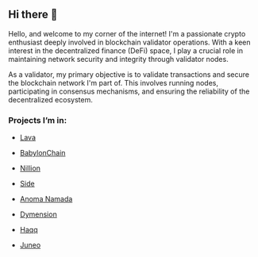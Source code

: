 ## Hi there 👋

Hello, and welcome to my corner of the internet! I'm a passionate crypto enthusiast deeply involved in blockchain validator operations. With a keen interest in the decentralized finance (DeFi) space, I play a crucial role in maintaining network security and integrity through validator nodes.

As a validator, my primary objective is to validate transactions and secure the blockchain network I'm part of. This involves running nodes, participating in consensus mechanisms, and ensuring the reliability of the decentralized ecosystem.

### Projects I’m in:

- [Lava](https://lava.explorers.guru/validator/lava@valoper1kqf5y6zfps9u70ahfmkyzar5yqegpf3ljatc94)
- [BabylonChain](https://github.com/babylonchain/networks/pull/292)
- [Nillion](https://testnet.nillion.explorers.guru/validator/nillionvaloper1gaz0utvcvv2fsm2gx6qep8pl9fygnz8av6tw42)

- [Side](https://testnet.side.explorers.guru/validator/sidevaloper1h6p8n40ufv27qjc0pduuceeq40v4pjeq0nek44)
- [Anoma Namada](https://github.com/anoma/namada-testnets/pull/2974)
- [Dymension](https://devnet.dymension.xyz/rollapp/andrewnode_8735266-1/metrics)

- [Haqq](https://testnet.ping.pub/haqq/staking/haqqvaloper1dm8lhzurmt0psluy8n6xmy4d0qyf6tl9yrmlx0)
- [Juneo](https://genesis.mcnscan.io/chain/uiQGN1oYpgSA8cSUKCDs72XWKYaQVDB3rCJvwsSFFdk5Hdhh9)
